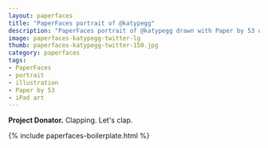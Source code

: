 ```yaml
---
layout: paperfaces
title: "PaperFaces portrait of @katypegg"
description: "PaperFaces portrait of @katypegg drawn with Paper by 53 on an iPad."
image: paperfaces-katypegg-twitter-lg
thumb: paperfaces-katypegg-twitter-150.jpg
category: paperfaces
tags: 
- PaperFaces
- portrait
- illustration
- Paper by 53
- iPad art
---
```


**Project Donator.** Clapping. Let's clap.

{% include paperfaces-boilerplate.html %}